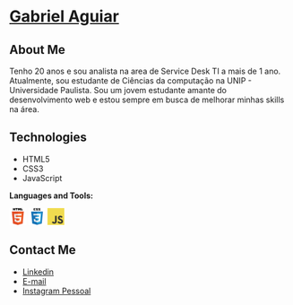 # <a href="https://www.linkedin.com/in/gabriel-aguiar-994b84199/">Gabriel Aguiar</a>

## About Me

Tenho 20 anos e sou analista na area de Service Desk TI a mais de 1 ano. Atualmente, sou estudante de Ciências da computação na UNIP - Universidade Paulista.
Sou um jovem estudante amante do desenvolvimento web e estou sempre em busca de melhorar minhas skills na área.

## Technologies
- HTML5
- CSS3
- JavaScript

**Languages and Tools:**

<code><img height="30" src="https://raw.githubusercontent.com/github/explore/80688e429a7d4ef2fca1e82350fe8e3517d3494d/topics/html/html.png"></code>
<code><img height="30" src="https://raw.githubusercontent.com/github/explore/80688e429a7d4ef2fca1e82350fe8e3517d3494d/topics/css/css.png"></code>
<code><img height="30" src="https://raw.githubusercontent.com/github/explore/80688e429a7d4ef2fca1e82350fe8e3517d3494d/topics/javascript/javascript.png"></code>

## Contact Me

- <a href="https://www.linkedin.com/in/gabriel-aguiar-994b84199/">Linkedin</a>
- <a href="mailto:gabriel07aguiar@outlook.com">E-mail</a>
- <a href="https://instagram.com/gabriel.s_aguiar">Instagram Pessoal</a>
